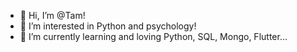 - 👋 Hi, I’m @Tam!
- 👀 I’m interested in Python and psychology!
- 🌱 I’m currently learning and loving Python, SQL, Mongo, Flutter...

<!---
Tamaragamart/Tamaragamart is a ✨ special ✨ repository because its `README.md` (this file) appears on your GitHub profile.
You can click the Preview link to take a look at your changes.
--->
